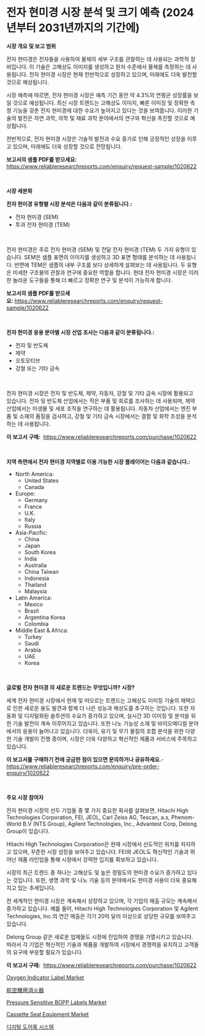 <p><h1>전자 현미경 시장 분석 및 크기 예측 (2024년부터 2031년까지의 기간에)</h1></p><p><strong>시장 개요 및 보고 범위</strong></p>
<p><p>전자 현미경은 전자들을 사용하여 물체의 세부 구조를 관찰하는 데 사용되는 과학적 장비입니다. 이 기술은 고해상도 이미지를 생성하고 원자 수준에서 물체를 측정하는 데 사용됩니다. 전자 현미경 시장은 현재 전반적으로 성장하고 있으며, 미래에도 더욱 발전할 것으로 예상됩니다. </p><p>시장 예측에 따르면, 전자 현미경 시장은 예측 기간 동안 약 4.3%의 연평균 성장률을 보일 것으로 예상됩니다. 최신 시장 트렌드는 고해상도 이미지, 빠른 이미징 및 정확한 측정 기능을 갖춘 전자 현미경에 대한 수요가 높아지고 있다는 것을 보여줍니다. 이러한 기술의 발전은 자연 과학, 의학 및 재료 과학 분야에서의 연구와 혁신을 촉진할 것으로 예상됩니다.</p><p>전반적으로, 전자 현미경 시장은 기술적 발전과 수요 증가로 인해 긍정적인 성장을 이루고 있으며, 미래에도 더욱 성장할 것으로 전망됩니다.</p></p>
<p><strong>보고서의 샘플 PDF를 받으세요:</strong> <a href="https://www.reliableresearchreports.com/enquiry/request-sample/1020622">https://www.reliableresearchreports.com/enquiry/request-sample/1020622</a></p>
<p>&nbsp;</p>
<p><strong>시장 세분화</strong></p>
<p><strong>전자 현미경 유형별 시장 분석은 다음과 같이 분류됩니다.:</strong></p>
<p><ul><li>전자 현미경 (SEM)</li><li>투과 전자 현미경 (TEM)</li></ul></p>
<p>&nbsp;</p>
<p><p>전자 현미경은 주로 전자 현미경 (SEM) 및 전달 전자 현미경 (TEM) 두 가지 유형이 있습니다. SEM은 샘플 표면의 이미지를 생성하고 3D 표면 형태를 분석하는 데 사용됩니다. 반면에 TEM은 샘플의 내부 구조를 보다 상세하게 살펴보는 데 사용됩니다. 두 유형은 미세한 구조물의 관찰과 연구에 중요한 역할을 합니다. 현대 전자 현미경 시장은 이러한 놀라운 도구들을 통해 더 빠르고 정확한 연구 및 분석이 가능하게 합니다.</p></p>
<p><strong>보고서의 샘플 PDF를 받으세요:</strong>&nbsp;<a href="https://www.reliableresearchreports.com/enquiry/request-sample/1020622">https://www.reliableresearchreports.com/enquiry/request-sample/1020622</a></p>
<p>&nbsp;</p>
<p><strong> 전자 현미경 응용 분야별 시장 산업 조사는 다음과 같이 분류됩니다.:</strong></p>
<p><ul><li>전자 및 반도체</li><li>제약</li><li>오토모티브</li><li>강철 또는 기타 금속</li></ul></p>
<p>&nbsp;</p>
<p><p>전자 현미경 시장은 전자 및 반도체, 제약, 자동차, 강철 및 기타 금속 시장에 활용되고 있습니다. 전자 및 반도체 산업에서는 작은 부품 및 회로를 조사하는 데 사용되며, 제약 산업에서는 미생물 및 세포 조직을 연구하는 데 활용됩니다. 자동차 산업에서는 엔진 부품 및 소재의 품질을 검사하고, 강철 및 기타 금속 시장에서는 결함 및 화학 조성을 분석하는 데 사용됩니다.</p></p>
<p><strong>이 보고서 구매:</strong>&nbsp; <a href="https://www.reliableresearchreports.com/purchase/1020622">https://www.reliableresearchreports.com/purchase/1020622</a></p>
<p>&nbsp;</p>
<p><strong>지역 측면에서 전자 현미경 지역별로 이용 가능한 시장 플레이어는 다음과 같습니다.:</strong></p>
<p><ul>
    <li>
        North America:
        <ul>
            <li>United States</li>
            <li>Canada</li>
        </ul>
    </li>
    <li>
        Europe:
        <ul>
            <li>Germany</li>
            <li>France</li>
            <li>U.K.</li>
            <li>Italy</li>
            <li>Russia</li>
        </ul>
    </li>
    <li>
        Asia-Pacific:
        <ul>
            <li>China</li>
            <li>Japan</li>
            <li>South Korea</li>
            <li>India</li>
            <li>Australia</li>
            <li>China Taiwan</li>
            <li>Indonesia</li>
            <li>Thailand</li>
            <li>Malaysia</li>
        </ul>
    </li>
    <li>
        Latin America:
        <ul>
            <li>Mexico</li>
            <li>Brazil</li>
            <li>Argentina Korea</li>
            <li>Colombia</li>
        </ul>
    </li>
    <li>
        Middle East & Africa:
        <ul>
            <li>Turkey</li>
            <li>Saudi</li>
            <li>Arabia</li>
            <li>UAE</li>
            <li>Korea</li>
        </ul>
    </li>
    </ul></p>
<p>&nbsp;</p>
<p><strong>글로벌 전자 현미경 의 새로운 트렌드는 무엇입니까? 시장?</strong></p>
<p><p>세계 전자 현미경 시장에서 현재 및 떠오르는 트렌드는 고해상도 이미징 기술의 채택으로 인한 새로운 용도 발견과 함께 더 나은 성능과 해상도를 추구하는 것입니다. 또한 자동화 및 디지털화된 솔루션의 수요가 증가하고 있으며, 실시간 3D 이미징 및 분석을 위한 기술 발전이 계속 이루어지고 있습니다. 또한 나노 기능성 소재 및 바이오메디컬 분야에서의 응용이 늘어나고 있습니다. 더욱이, 유기 및 무기 물질의 조합 분석을 위한 다양한 기술 개발이 진행 중이며, 시장은 더욱 다양하고 혁신적인 제품과 서비스에 주목하고 있습니다.</p></p>
<p><strong>이 보고서를 구매하기 전에 궁금한 점이 있으면 문의하거나 공유하세요.</strong>- <a href="https://www.reliableresearchreports.com/enquiry/pre-order-enquiry/1020622">https://www.reliableresearchreports.com/enquiry/pre-order-enquiry/1020622</a></p>
<p>&nbsp;</p>
<p><strong>주요 시장 참여자</strong></p>
<p><p>전자 현미경 시장의 선두 기업들 중 몇 가지 중요한 회사를 살펴보면, Hitachi High Technologies Corporation, FEI, JEOL, Carl Zeiss AG, Tescan, a.s, Phenom-World B.V (NTS Group), Agilent Technologies, Inc., Advantest Corp, Delong Group이 있습니다.</p><p>Hitachi High Technologies Corporation은 현재 시장에서 선도적인 위치를 차지하고 있으며, 꾸준한 시장 성장을 보여주고 있습니다. FEI와 JEOL도 혁신적인 기술과 뛰어난 제품 라인업을 통해 시장에서 강력한 입지를 확보하고 있습니다.</p><p>시장의 최근 트렌드 중 하나는 고해상도 및 높은 정밀도의 현미경 수요가 증가하고 있다는 것입니다. 또한, 생명 과학 및 나노 기술 등의 분야에서도 현미경 사용이 더욱 중요해지고 있는 추세입니다.</p><p>전 세계적인 현미경 시장은 계속해서 성장하고 있으며, 각 기업의 매출 규모는 계속해서 증가하고 있습니다. 예를 들어, Hitachi High Technologies Corporation 및 Agilent Technologies, Inc.의 연간 매출은 각기 20억 달러 이상으로 상당한 규모를 보여주고 있습니다.</p><p>Delong Group 같은 새로운 업체들도 시장에 진입하여 경쟁을 가열시키고 있습니다. 따라서 각 기업은 혁신적인 기술과 제품을 개발하여 시장에서 경쟁력을 유지하고 고객들의 요구에 부응할 필요가 있습니다.</p></p>
<p><strong>이 보고서 구매:</strong>&nbsp;&nbsp;<a href="https://www.reliableresearchreports.com/purchase/1020622">https://www.reliableresearchreports.com/purchase/1020622</a></p>
<p><p><a href="https://issuu.com/reportprime-2/docs/oxygen-indicator-label-market-size-2030.pptx">Oxygen Indicator Label Market</a></p><p><a href="https://github.com/jkjreqjscoxx7/Market-Research-Report-List-1/blob/main/8405527189523.md">航空機用消火器</a></p><p><a href="https://issuu.com/reportprime-2/docs/pressure-sensitive-bopp-labels-market-size-2030.pp">Pressure Sensitive BOPP Labels Market</a></p><p><a href="https://view.publitas.com/reportprime-1/cassette-seal-equipment-market-furnish-information-about-market-size-market-share-market-dynamics-and-projections-spanning-from-2023-to-2030/">Cassette Seal Equipment Market</a></p><p><a href="https://github.com/nuekbpymrrz5/Market-Research-Report-List-1/blob/main/7237542189338.md">디지털 도어록 시스템</a></p></p>
